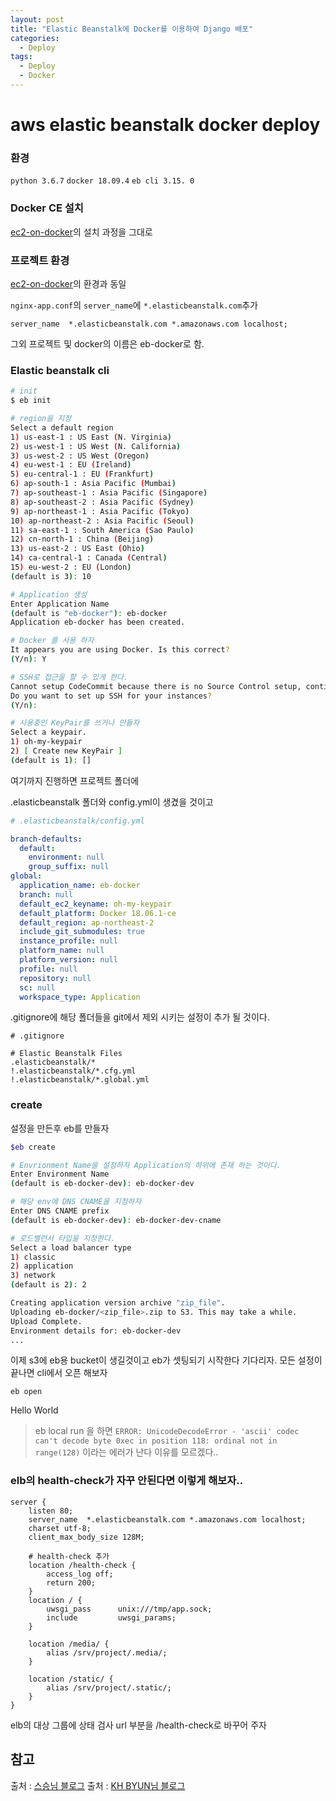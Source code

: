 ```yaml
---
layout: post
title: "Elastic Beanstalk에 Docker를 이용하여 Django 배포"
categories:
  - Deploy
tags:
  - Deploy
  - Docker
---
```


# aws elastic beanstalk docker deploy 

### 환경
`python 3.6.7`
`docker 18.09.4`
`eb cli 3.15. 0`

### Docker CE 설치
[ec2-on-docker](https://himanmengit.github.io/deploy/2019/04/02/ec2-on-docker(django-nginx-uwsgi-supervisor).html)의 설치 과정을 그대로

### 프로젝트 환경
[ec2-on-docker](https://himanmengit.github.io/deploy/2019/04/02/ec2-on-docker(django-nginx-uwsgi-supervisor).html)의 환경과 동일

`nginx-app.conf`의 `server_name`에 `*.elasticbeanstalk.com`추가
```nginx
server_name  *.elasticbeanstalk.com *.amazonaws.com localhost;
```
그외 프로젝트 및 docker의 이름은 eb-docker로 함.

### Elastic beanstalk cli

```bash
# init
$ eb init

# region을 지정
Select a default region
1) us-east-1 : US East (N. Virginia)
2) us-west-1 : US West (N. California)
3) us-west-2 : US West (Oregon)
4) eu-west-1 : EU (Ireland)
5) eu-central-1 : EU (Frankfurt)
6) ap-south-1 : Asia Pacific (Mumbai)
7) ap-southeast-1 : Asia Pacific (Singapore)
8) ap-southeast-2 : Asia Pacific (Sydney)
9) ap-northeast-1 : Asia Pacific (Tokyo)
10) ap-northeast-2 : Asia Pacific (Seoul)
11) sa-east-1 : South America (Sao Paulo)
12) cn-north-1 : China (Beijing)
13) us-east-2 : US East (Ohio)
14) ca-central-1 : Canada (Central)
15) eu-west-2 : EU (London)
(default is 3): 10

# Application 생성
Enter Application Name
(default is "eb-docker"): eb-docker
Application eb-docker has been created.

# Docker 를 사용 하자
It appears you are using Docker. Is this correct?
(Y/n): Y

# SSH로 접근을 할 수 있게 한다.
Cannot setup CodeCommit because there is no Source Control setup, continuing with initialization
Do you want to set up SSH for your instances?
(Y/n):

# 사용중인 KeyPair를 쓰거나 만들자
Select a keypair.
1) oh-my-keypair
2) [ Create new KeyPair ]
(default is 1): []
```
여기까지 진행하면 프로젝트 폴더에

.elasticbeanstalk 폴더와 config.yml이 생겼을 것이고

```yml
# .elasticbeanstalk/config.yml

branch-defaults:
  default:
    environment: null
    group_suffix: null
global:
  application_name: eb-docker
  branch: null
  default_ec2_keyname: oh-my-keypair
  default_platform: Docker 18.06.1-ce
  default_region: ap-northeast-2
  include_git_submodules: true
  instance_profile: null
  platform_name: null
  platform_version: null
  profile: null
  repository: null
  sc: null
  workspace_type: Application
```

.gitignore에 해당 폴더들을 git에서 제외 시키는 설정이 추가 될 것이다.

```
# .gitignore

# Elastic Beanstalk Files
.elasticbeanstalk/*
!.elasticbeanstalk/*.cfg.yml
!.elasticbeanstalk/*.global.yml
```

### create

설정을 만든후 eb를 만들자
```bash
$eb create

# Envrionment Name을 설정하자 Application의 하위에 존재 하는 것이다.
Enter Environment Name
(default is eb-docker-dev): eb-docker-dev

# 해당 env에 DNS CNAME을 지정하자
Enter DNS CNAME prefix
(default is eb-docker-dev): eb-docker-dev-cname

# 로드밸런서 타입을 지정한다.
Select a load balancer type
1) classic
2) application
3) network
(default is 2): 2

Creating application version archive "zip_file".
Uploading eb-docker/<zip_file>.zip to S3. This may take a while.
Upload Complete.
Environment details for: eb-docker-dev
...
```

이제 s3에 eb용 bucket이 생길것이고 eb가 셋팅되기 시작한다 기다리자.
모든 설정이 끝나면 cli에서 오픈 해보자
```
eb open
```

Hello World

> eb local run 을 하면 `ERROR: UnicodeDecodeError - 'ascii' codec can't decode byte 0xec in position 118: ordinal not in range(128)` 이라는 에러가 난다 이유를 모르겠다..


### elb의 health-check가 자꾸 안된다면 이렇게 해보자..
```nginx
server {
    listen 80;
    server_name  *.elasticbeanstalk.com *.amazonaws.com localhost;
    charset utf-8;
    client_max_body_size 128M;
    
    # health-check 추가
    location /health-check {
        access_log off;
        return 200;
    }
    location / {
        uwsgi_pass      unix:///tmp/app.sock;
        include         uwsgi_params;
    }

    location /media/ {
        alias /srv/project/.media/;
    }

    location /static/ {
        alias /srv/project/.static/;
    }
}
```
elb의 대상 그룹에 상태 검사 url 부분을 /health-check로 바꾸어 주자

## 참고
출처 : [스승님 블로그](https://lhy.kr/eb-docker)
출처 : [KH BYUN님 블로그](https://novemberde.github.io/docker/2017/07/03/Elastic_Beanstalk.html)